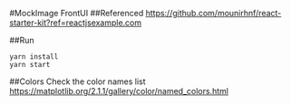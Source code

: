 #MockImage FrontUI
##Referenced 
https://github.com/mounirhnf/react-starter-kit?ref=reactjsexample.com

##Run
```shell
yarn install
yarn start
```

##Colors
Check the color names list
https://matplotlib.org/2.1.1/gallery/color/named_colors.html

